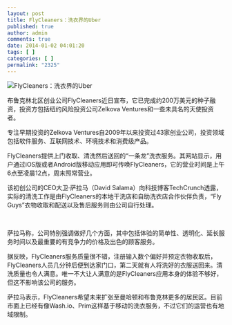 ```yaml
---
layout: post
title: FlyCleaners：洗衣界的Uber
published: true
author: admin
comments: true
date: 2014-01-02 04:01:20
tags: [ ]
categories: [ ]
permalink: "2325"
---
```

![FlyCleaners：洗衣界的Uber][1]

布鲁克林北区创业公司FlyCleaners近日宣布，它已完成约200万美元的种子融资，投资方包括纽约风险投资公司Zelkova Ventures和一些未具名的天使投资者。

专注早期投资的Zelkova Ventures自2009年以来投资过43家创业公司，投资领域包括软件服务、互联网技术、环境技术和消费级产品。

FlyCleaners提供上门收取、清洗然后送回的“一条龙”洗衣服务。其网站显示，用户通过iOS版或者Android版移动应用即可传唤FlyCleaners，它的营业时间是上午6点至凌晨12点，周末照常营业。

该初创公司的CEO大卫·萨拉马（David Salama）向科技博客TechCrunch透露，实际的清洗工作是由FlyCleaners的本地干洗店和自助洗衣店合作伙伴负责，“Fly Guys”衣物收取和配送以及售后服务则由公司自行处理。

&nbsp;

萨拉马称，公司特别强调做好几个方面，其中包括体验的简单性、透明化、延长服务时间以及最重要的有竞争力的价格及出色的顾客服务。

据反映，FlyCleaners服务质量很不错，注册输入数个偏好并预定衣物收取后，FlyCleaners人员几分钟后便到达家门口，第二天就有人将洗好的衣服送回来。清洗质量也令人满意。唯一不大让人满意的是FlyCleaners应用本身的体验不够好，但这不影响该公司的服务。

萨拉马表示，FlyCleaners希望未来扩张至曼哈顿和布鲁克林更多的居民区。目前市面上已经有像Wash.io、Prim这样基于移动的洗衣服务，不过它们的运营也有地域限制。

 [1]: http://yongz.com/yz/wp-content/uploads/2014/04/2e2fd0bb97681bf2facacc1532436a83.jpg